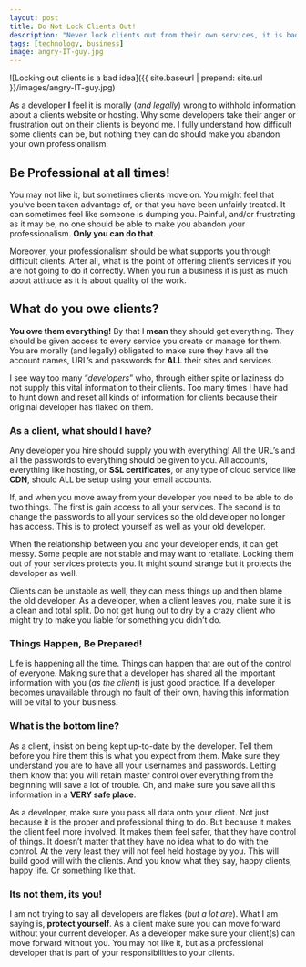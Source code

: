 ```yaml
---
layout: post
title: Do Not Lock Clients Out!
description: "Never lock clients out from their own services, it is bad for everyone!"
tags: [technology, business]
image: angry-IT-guy.jpg
---
```


![Locking out clients is a bad idea]({{  site.baseurl | prepend: site.url }}/images/angry-IT-guy.jpg)

As a developer **I** feel it is morally (*and legally*) wrong to withhold information about a clients website or hosting. Why some developers take their anger or frustration out on their clients is beyond me. I fully understand how difficult some clients can be, but nothing they can do should make you abandon your own professionalism.<!--more-->

## Be Professional at all times!

You may not like it, but sometimes clients move on. You might feel that you’ve been taken advantage of, or that you have been unfairly treated. It can sometimes feel like someone is dumping you. Painful, and/or frustrating as it may be, no one should be able to make you abandon your professionalism. **Only you can do that**.

Moreover, your professionalism should be what supports you through difficult clients. After all, what is the point of offering client’s services if you are not going to do it correctly. When you run a business it is just as much about attitude as it is about quality of the work.

## What do you owe clients?

**You owe them everything!** By that I **mean** they should get everything. They should be given access to every service you create or manage for them. You are morally (and legally) obligated to make sure they have all the account names, URL’s and passwords for **ALL** their sites and services.

I see way too many “*developers*” who, through either spite or laziness do not supply this vital information to their clients. Too many times I have had to hunt down and reset all kinds of information for clients because their original developer has flaked on them.

### As a client, what should I have?

Any developer you hire should supply you with everything! All the URL’s and all the passwords to everything should be given to you. All accounts, everything like hosting, or **SSL certificates**, or any type of cloud service like **CDN**, should ALL be setup using your email accounts.

If, and when you move away from your developer you need to be able to do two things. The first is gain access to all your services. The second is to change the passwords to all your services so the old developer no longer has access. This is to protect yourself as well as your old developer.

When the relationship between you and your developer ends, it can get messy. Some people are not stable and may want to retaliate. Locking them out of your services protects you. It might sound strange but it protects the developer as well.

Clients can be unstable as well, they can mess things up and then blame the old developer. As a developer, when a client leaves you, make sure it is a clean and total split. Do not get hung out to dry by a crazy client who might try to make you liable for something you didn’t do.

### Things Happen, Be Prepared!

Life is happening all the time. Things can happen that are out of the control of everyone. Making sure that a developer has shared all the important information with you (*as the client*) is just good practice. If a developer becomes unavailable through no fault of their own, having this information will be vital to your business.

### What is the bottom line?

As a client, insist on being kept up-to-date by the developer. Tell them before you hire them this is what you expect from them. Make sure they understand you are to have all your usernames and passwords. Letting them know that you will retain master control over everything from the beginning will save a lot of trouble. Oh, and make sure you save all this information in a **VERY safe place**.

As a developer, make sure you pass all data onto your client. Not just because it is the proper and professional thing to do. But because it makes the client feel more involved. It makes them feel safer, that they have control of things. It doesn’t matter that they have no idea what to do with the control. At the very least they will not feel held hostage by you. This will build good will with the clients. And you know what they say, happy clients, happy life. Or something like that.

### Its not them, its you!

I am not trying to say all developers are flakes (*but a lot are*). What I am saying is, **protect yourself**. As a client make sure you can move forward without your current developer. As a developer make sure your client(s) can move forward without you. You may not like it, but as a professional developer that is part of your responsibilities to your clients.

